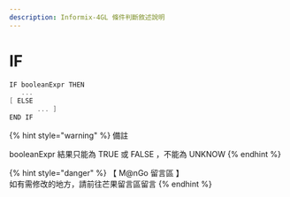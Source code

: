 ```yaml
---
description: Informix-4GL 條件判斷敘述說明
---
```


# IF

```objectivec
IF booleanExpr THEN
   ...
[ ELSE 
       ... ]
END IF
```

{% hint style="warning" %}
備註

booleanExpr  結果只能為  TRUE  或  FALSE  ，不能為  UNKNOW
{% endhint %}

{% hint style="danger" %}
【 M@nGo 留言區 】\
如有需修改的地方，請前往芒果留言區留言
{% endhint %}
